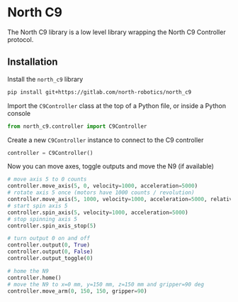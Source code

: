 # North C9

The North C9 library is a low level library wrapping the North C9 Controller protocol.


## Installation

Install the `north_c9` library
```bash
pip install git+https://gitlab.com/north-robotics/north_c9
```

Import the `C9Controller` class at the top of a Python file, or inside a Python console
```python
from north_c9.controller import C9Controller
```
   
Create a new `C9Controller` instance to connect to the C9 controller
```python     
controller = C9Controller()
```

Now you can move axes, toggle outputs and move the N9 (if available)
```python
# move axis 5 to 0 counts
controller.move_axis(5, 0, velocity=1000, acceleration=5000)
# rotate axis 5 once (motors have 1000 counts / revolution)
controller.move_axis(5, 1000, velocity=1000, acceleration=5000, relative=True)
# start spin axis 5
controller.spin_axis(5, velocity=1000, acceleration=5000)
# stop spinning axis 5
controller.spin_axis_stop(5)

# turn output 0 on and off
controller.output(0, True)
controller.output(0, False)
controller.output_toggle(0)

# home the N9
controller.home()
# move the N9 to x=0 mm, y=150 mm, z=150 mm and gripper=90 deg
controller.move_arm(0, 150, 150, gripper=90)
```